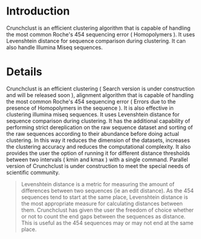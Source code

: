 # Introduction #

Crunchclust is an efficient clustering algorithm that is capable of handling the most common Roche's 454 sequencing error ( Homopolymers ). It uses Levenshtein distance for sequence comparison during clustering. It can also handle Illumina Miseq sequences.


# Details #

Crunchclust is an efficient clustering ( Search version is under construction and will be released soon ), alignment algorithm  that is capable of handling the most common Roche's 454 sequencing error ( Errors due to the presence of Homopolymers in the sequence ). It is also effective in clustering illumina miseq sequences. It uses Levenshtein distance for sequence comparison during clustering.
It has the additional capability of performing strict dereplication on the raw sequence dataset and sorting of the raw sequences according to their abundance before doing actual clustering. In this way it reduces the dimension of the datasets, increases the clustering accuracy and reduces the computational complexity.  It also provides the user the option of running it for different distance thresholds between two intervals ( kmin and kmax ) with a single command. Parallel version of Crunchclust is under construction to meet the special needs of scientific community.
> Levenshtein distance is a metric  for measuring the amount of differences between two sequences (ie an edit distance). As the 454 sequences tend to start at the same place, Levenshtein distance is the most appropriate measure for calculating distances between them.
> Crunchclust has given the user the freedom of choice whether or not to count the end gaps between the sequences as distance. This is useful as the 454 sequences may or may not end at the same place.